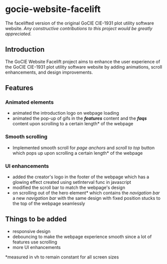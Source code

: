 # gocie-website-facelift
The facelifted version of the original GoCIE CIE-1931 plot utility software website.
*Any constructive contributions to this project would be greatly appreciated.*

## Introduction
The GoCIE Website Facelift project aims to enhance the user experience of the GoCIE CIE-1931 plot utility software website by adding animations, scroll enhancements, and design improvements.

## Features

### Animated elements
- animated the introduction logo on webpage loading
- animated the pop-up of gifs in the ***features*** content and the ***faqs*** content upon scrolling to a certain length* of the webpage

### Smooth scrolling
- Implemented smooth scroll for *page anchors* and *scroll to top* button which pops up upon scrolling a certain length* of the webpage

### UI enhancements
- added the creator's logo in the footer of the webpage which has a glowing effect created using setInterval func in javascript
- modified the scroll bar to match the webpage's design
- on scrolling out of the hero element* which contains the *navigation bar* a new *navigation bar* with the same design with fixed position stucks to the top of the webpage seamlessly

## Things to be added
- responsive design
- debouncing to make the webpage experience smooth since a lot of features use scrolling
- more UI enhancements

*measured in vh to remain constant for all screen sizes
